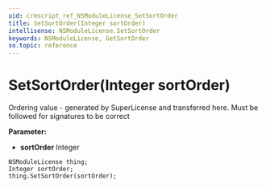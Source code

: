 ```yaml
---
uid: crmscript_ref_NSModuleLicense_SetSortOrder
title: SetSortOrder(Integer sortOrder)
intellisense: NSModuleLicense.SetSortOrder
keywords: NSModuleLicense, GetSortOrder
so.topic: reference
---
```


# SetSortOrder(Integer sortOrder)

Ordering value - generated by SuperLicense and transferred here. Must be followed for signatures to be correct

**Parameter:** 
 - **sortOrder** Integer

```crmscript
NSModuleLicense thing;
Integer sortOrder;
thing.SetSortOrder(sortOrder);
```

